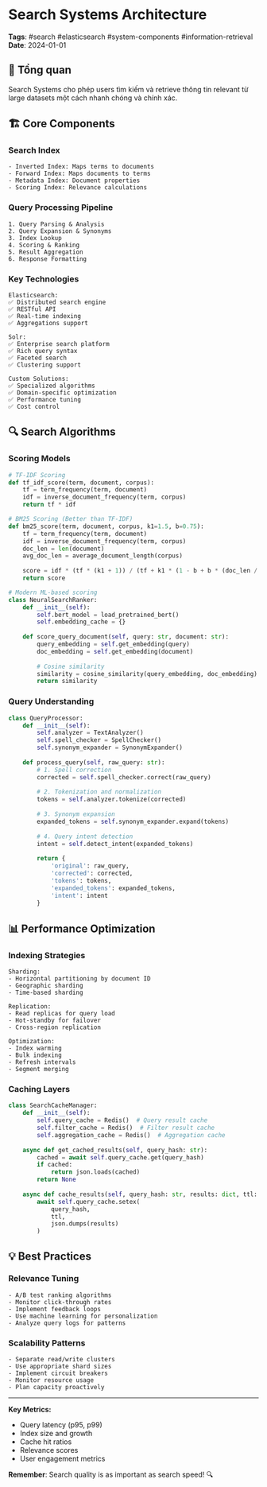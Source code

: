 # Search Systems Architecture

**Tags**: #search #elasticsearch #system-components #information-retrieval
**Date**: 2024-01-01

## 🎯 Tổng quan

Search Systems cho phép users tìm kiếm và retrieve thông tin relevant từ large datasets một cách nhanh chóng và chính xác.

## 🏗️ Core Components

### **Search Index**
```
- Inverted Index: Maps terms to documents
- Forward Index: Maps documents to terms  
- Metadata Index: Document properties
- Scoring Index: Relevance calculations
```

### **Query Processing Pipeline**
```
1. Query Parsing & Analysis
2. Query Expansion & Synonyms
3. Index Lookup
4. Scoring & Ranking
5. Result Aggregation
6. Response Formatting
```

### **Key Technologies**
```
Elasticsearch:
✅ Distributed search engine
✅ RESTful API
✅ Real-time indexing
✅ Aggregations support

Solr:
✅ Enterprise search platform
✅ Rich query syntax
✅ Faceted search
✅ Clustering support

Custom Solutions:
✅ Specialized algorithms
✅ Domain-specific optimization
✅ Performance tuning
✅ Cost control
```

## 🔍 Search Algorithms

### **Scoring Models**
```python
# TF-IDF Scoring
def tf_idf_score(term, document, corpus):
    tf = term_frequency(term, document)
    idf = inverse_document_frequency(term, corpus)
    return tf * idf

# BM25 Scoring (Better than TF-IDF)
def bm25_score(term, document, corpus, k1=1.5, b=0.75):
    tf = term_frequency(term, document)
    idf = inverse_document_frequency(term, corpus)
    doc_len = len(document)
    avg_doc_len = average_document_length(corpus)
    
    score = idf * (tf * (k1 + 1)) / (tf + k1 * (1 - b + b * (doc_len / avg_doc_len)))
    return score

# Modern ML-based scoring
class NeuralSearchRanker:
    def __init__(self):
        self.bert_model = load_pretrained_bert()
        self.embedding_cache = {}
    
    def score_query_document(self, query: str, document: str):
        query_embedding = self.get_embedding(query)
        doc_embedding = self.get_embedding(document)
        
        # Cosine similarity
        similarity = cosine_similarity(query_embedding, doc_embedding)
        return similarity
```

### **Query Understanding**
```python
class QueryProcessor:
    def __init__(self):
        self.analyzer = TextAnalyzer()
        self.spell_checker = SpellChecker()
        self.synonym_expander = SynonymExpander()
    
    def process_query(self, raw_query: str):
        # 1. Spell correction
        corrected = self.spell_checker.correct(raw_query)
        
        # 2. Tokenization and normalization
        tokens = self.analyzer.tokenize(corrected)
        
        # 3. Synonym expansion
        expanded_tokens = self.synonym_expander.expand(tokens)
        
        # 4. Query intent detection
        intent = self.detect_intent(expanded_tokens)
        
        return {
            'original': raw_query,
            'corrected': corrected,
            'tokens': tokens,
            'expanded_tokens': expanded_tokens,
            'intent': intent
        }
```

## 📊 Performance Optimization

### **Indexing Strategies**
```
Sharding:
- Horizontal partitioning by document ID
- Geographic sharding
- Time-based sharding

Replication:
- Read replicas for query load
- Hot-standby for failover
- Cross-region replication

Optimization:
- Index warming
- Bulk indexing
- Refresh intervals
- Segment merging
```

### **Caching Layers**
```python
class SearchCacheManager:
    def __init__(self):
        self.query_cache = Redis()  # Query result cache
        self.filter_cache = Redis()  # Filter result cache
        self.aggregation_cache = Redis()  # Aggregation cache
    
    async def get_cached_results(self, query_hash: str):
        cached = await self.query_cache.get(query_hash)
        if cached:
            return json.loads(cached)
        return None
    
    async def cache_results(self, query_hash: str, results: dict, ttl: int = 300):
        await self.query_cache.setex(
            query_hash, 
            ttl, 
            json.dumps(results)
        )
```

## 💡 Best Practices

### **Relevance Tuning**
```
- A/B test ranking algorithms
- Monitor click-through rates
- Implement feedback loops
- Use machine learning for personalization
- Analyze query logs for patterns
```

### **Scalability Patterns**
```
- Separate read/write clusters
- Use appropriate shard sizes
- Implement circuit breakers
- Monitor resource usage
- Plan capacity proactively
```

---

**Key Metrics:**
- Query latency (p95, p99)
- Index size and growth
- Cache hit ratios
- Relevance scores
- User engagement metrics

**Remember**: Search quality is as important as search speed! 🔍 